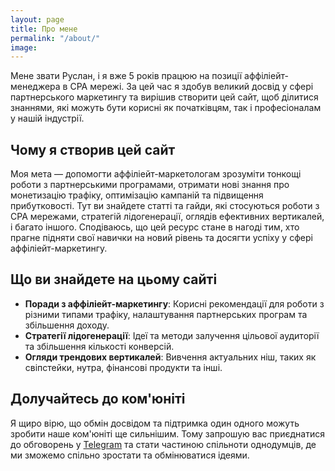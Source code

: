 ```yaml
---
layout: page
title: Про мене
permalink: "/about/"
image:
---
```


Мене звати Руслан, і я вже 5 років працюю на позиції аффіліейт-менеджера в CPA мережі. За цей час я здобув великий досвід у сфері партнерського маркетингу та вирішив створити цей сайт, щоб ділитися знаннями, які можуть бути корисні як початківцям, так і професіоналам у нашій індустрії.

## Чому я створив цей сайт

Моя мета — допомогти аффіліейт-маркетологам зрозуміти тонкощі роботи з партнерськими програмами, отримати нові знання про монетизацію трафіку, оптимізацію кампаній та підвищення прибутковості. Тут ви знайдете статті та гайди, які стосуються роботи з CPA мережами, стратегій лідогенерації, оглядів ефективних вертикалей, і багато іншого. Сподіваюсь, що цей ресурс стане в нагоді тим, хто прагне підняти свої навички на новий рівень та досягти успіху у сфері аффіліейт-маркетингу.

## Що ви знайдете на цьому сайті

- **Поради з аффіліейт-маркетингу**: Корисні рекомендації для роботи з різними типами трафіку, налаштування партнерських програм та збільшення доходу.
- **Стратегії лідогенерації**: Ідеї та методи залучення цільової аудиторії та збільшення кількості конверсій.
- **Огляди трендових вертикалей**: Вивчення актуальних ніш, таких як свіпстейки, нутра, фінансові продукти та інші.

## Долучайтесь до ком'юніті

Я щиро вірю, що обмін досвідом та підтримка один одного можуть зробити наше ком'юніті ще сильнішим. Тому запрошую вас приєднатися до обговорень у [Telegram](https://t.me/ruslan_affblog) та стати частиною спільноти однодумців, де ми зможемо спільно зростати та обмінюватися ідеями.


